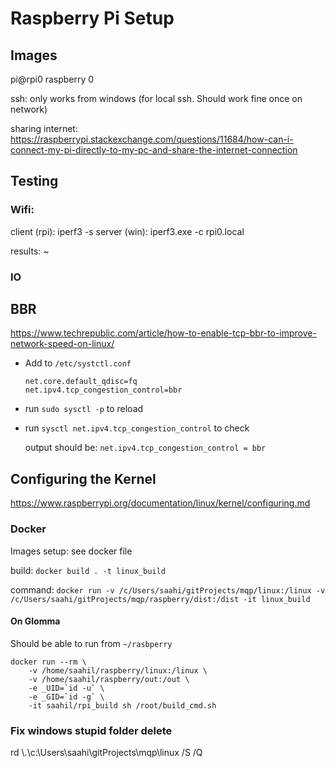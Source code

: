 # Raspberry Pi Setup

## Images

pi@rpi0 raspberry 0 

ssh: only works from windows (for local ssh. Should work fine once on network)

sharing internet: https://raspberrypi.stackexchange.com/questions/11684/how-can-i-connect-my-pi-directly-to-my-pc-and-share-the-internet-connection 

## Testing

### Wifi: 

client (rpi): iperf3 -s 
server (win): iperf3.exe -c rpi0.local

results: ~


### IO

## BBR

https://www.techrepublic.com/article/how-to-enable-tcp-bbr-to-improve-network-speed-on-linux/

- Add to `/etc/systctl.conf`

    ```
    net.core.default_qdisc=fq
    net.ipv4.tcp_congestion_control=bbr
    ```
- run `sudo sysctl -p` to reload

- run `sysctl net.ipv4.tcp_congestion_control` to check

    output should be: `net.ipv4.tcp_congestion_control = bbr`

## Configuring the Kernel 

https://www.raspberrypi.org/documentation/linux/kernel/configuring.md

### Docker

Images setup: see docker file

build: `docker build . -t linux_build`

command: `docker run -v /c/Users/saahi/gitProjects/mqp/linux:/linux -v /c/Users/saahi/gitProjects/mqp/raspberry/dist:/dist -it linux_build`

#### On Glomma

Should be able to run from `~/rasbperry`
```
docker run --rm \
    -v /home/saahil/raspberry/linux:/linux \
    -v /home/saahil/raspberry/out:/out \
    -e _UID=`id -u` \
    -e _GID=`id -g` \
    -it saahil/rpi_build sh /root/build_cmd.sh
```

### Fix windows stupid folder delete

rd \\.\c:\Users\saahi\gitProjects\mqp\linux /S /Q 

